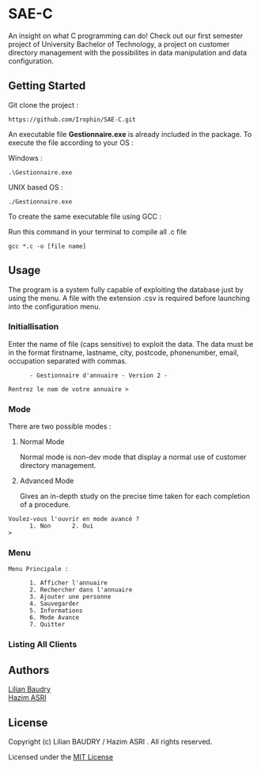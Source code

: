 # SAE-C
An insight on what C programming can do! Check out our first semester project of University Bachelor of Technology, a project on customer directory management with the possibilites in data manipulation and data configuration.

## Getting Started
Git clone the project :  
```
https://github.com/Irophin/SAE-C.git
````
An executable file __Gestionnaire.exe__ is already included in the package. To execute the file according to your OS : 

Windows :   
```
.\Gestionnaire.exe
```

UNIX based OS :   
```
./Gestionnaire.exe
```
To create the same executable file using GCC :  

Run this command in your terminal to compile all .c file
```
gcc *.c -o [file name]
```


## Usage
The program is a system fully capable of exploiting the database just by using the menu. A file with the extension .csv is required before launching into the configuration menu.
### Initiallisation

Enter the name of file (caps sensitive) to exploit the data. The data must be in the format firstname, lastname, city, postcode, phonenumber, email, occupation separated with commas.
```
      - Gestionnaire d'annuaire - Version 2 - 
      
Rentrez le nom de votre annuaire >
```
     
### Mode
There are two possible modes : 
1. Normal Mode  

   Normal mode is non-dev mode that display a normal use of customer directory management.
   
2. Advanced Mode  

   Gives an in-depth study on the precise time taken for each completion of a procedure.

```
Voulez-vous l'ouvrir en mode avancé ?
      1. Non      2. Oui
>
```

### Menu
```
Menu Principale : 

      1. Afficher l'annuaire
      2. Rechercher dans l'annuaire
      3. Ajouter une personne
      4. Sauvegarder
      5. Informations
      6. Mode Avance
      7. Quitter

```
### Listing All Clients
### 
## Authors
[Lilian Baudry](https://github.com/Irophin)  
[Hazim ASRI](https://github.com/wockehs001)
## License
Copyright (c) Lilian BAUDRY / Hazim ASRI . All rights reserved.

Licensed under the [MIT License](https://github.com/microsoft/calculator/blob/master/LICENSE)
## 
